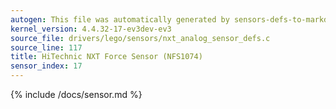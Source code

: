 ```yaml
---
autogen: This file was automatically generated by sensors-defs-to-markdown.py
kernel_version: 4.4.32-17-ev3dev-ev3
source_file: drivers/lego/sensors/nxt_analog_sensor_defs.c
source_line: 117
title: HiTechnic NXT Force Sensor (NFS1074)
sensor_index: 17
---
```


{% include /docs/sensor.md %}
